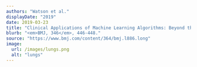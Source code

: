 ```yaml
---
authors: "Watson et al."
displayDate: "2019"
date: 2019-03-23
title: "Clinical Applications of Machine Learning Algorithms: Beyond the Black Box"
blurb: "<em>BMJ, 346</em>, 446-448."
source: "https://www.bmj.com/content/364/bmj.l886.long"
image:
  url: /images/lungs.png
  alt: "lungs"
---
```

